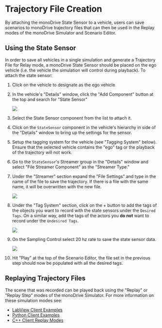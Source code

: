 # Trajectory File Creation 

By attaching the monoDrive State Sensor to a vehicle, users can save scenarios to monoDrive
trajectory files that can then be used in the Replay modes of the monoDrive Simulator and Scenario Editor. 

## Using the State Sensor

In order to save all vehicles in a single simulation and generate a Trajectory File for Relay mode, a monoDrive State Sensor should be placed on the ego vehicle (i.e. the vehicle the simulation will 
control during playback). To attach the state sensor:

1. Click on the vehicle to designate as the ego vehicle

1. In the vehicle's "Details" window, click the "Add Component" button at the top and search for "State Sensor"

    <div class="img_container">
      <img class='wide_img' src="../imgs/ego_vehicle_state_sensor.png"/>
    </div>

1. Select the State Sensor component from the list to attach it.

1. Click on the `StateSensor` component in the vehicle's hierarchy in side of the "Details" window to bring up the settings for the sensor.

1. Setup the tagging system for the vehicle (see "Tagging System" below). Ensure that the selected vehicle contains the "ego" tag or the playback of the trajectory will not work.

1. Go to the `StateSensor`'s Streamer group in the "Details" window and select "File Streamer Component" as the "Streamer Type."

1. Under the "Streamer" section expand the "File Settings" and type in the name of the file to save the trajectory. If there is a file with the same name, it will be overwritten with the new file. 

    <div class="img_container">
      <img class='lg_img' src="../imgs/state_sensor_streamer_type.png"/>
    </div>

1. Under the "Tag System" section, click on the + button to add the tags of the objects you want to record with the state sensors under the `Desired Tags`. On a similar way, add the tags of the actors you **do not** want to record under the  `Undesired Tags`.   

    <div class="img_container">
      <img class='lg_img' src="../imgs/tag_system.png"/>
    </div>   

1. On the Sampling Control select 20 hz rate to save the state sensor data.


    <div class="img_container">
      <img class='lg_img' src="../imgs/streamer.png"/>
    </div>

1. Hit "Play" at the top of the Scenario Editor, the file set in the previous step should now be populated with all the desired tags.


## Replaying Trajectory Files

The scene that was recorded can be played back using the "Replay" or "Replay 
Step" modes of the monoDrive Simulator. For more information on these simulation
modes see:

* [LabView Client Examples](../../LV_client/quick_start/LabVIEW_run_examples)
* [Python Client Examples](../../python_client/examples)
* [C++ Client Replay Modes](../../cpp_client/cpp_examples)